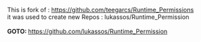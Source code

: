 
This is fork of : https://github.com/teegarcs/Runtime_Permissions</br>
it was used to create new Repos : lukassos/Runtime_Permission </br>
</br>
<b>GOTO: </b> https://github.com/lukassos/Runtime_Permission</br>
